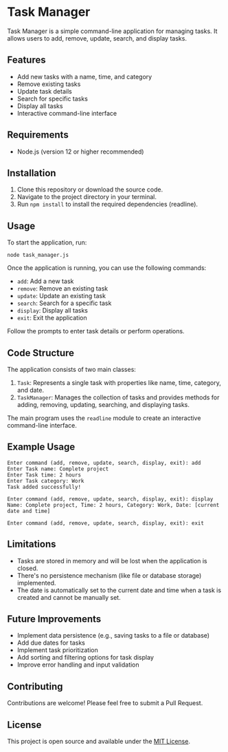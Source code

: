 # Task Manager

Task Manager is a simple command-line application for managing tasks. It allows users to add, remove, update, search, and display tasks.

## Features

- Add new tasks with a name, time, and category
- Remove existing tasks
- Update task details
- Search for specific tasks
- Display all tasks
- Interactive command-line interface

## Requirements

- Node.js (version 12 or higher recommended)

## Installation

1. Clone this repository or download the source code.
2. Navigate to the project directory in your terminal.
3. Run `npm install` to install the required dependencies (readline).

## Usage

To start the application, run:

```
node task_manager.js
```

Once the application is running, you can use the following commands:

- `add`: Add a new task
- `remove`: Remove an existing task
- `update`: Update an existing task
- `search`: Search for a specific task
- `display`: Display all tasks
- `exit`: Exit the application

Follow the prompts to enter task details or perform operations.

## Code Structure

The application consists of two main classes:

1. `Task`: Represents a single task with properties like name, time, category, and date.
2. `TaskManager`: Manages the collection of tasks and provides methods for adding, removing, updating, searching, and displaying tasks.

The main program uses the `readline` module to create an interactive command-line interface.

## Example Usage

```
Enter command (add, remove, update, search, display, exit): add
Enter Task name: Complete project
Enter Task time: 2 hours
Enter Task category: Work
Task added successfully!

Enter command (add, remove, update, search, display, exit): display
Name: Complete project, Time: 2 hours, Category: Work, Date: [current date and time]

Enter command (add, remove, update, search, display, exit): exit
```

## Limitations

- Tasks are stored in memory and will be lost when the application is closed.
- There's no persistence mechanism (like file or database storage) implemented.
- The date is automatically set to the current date and time when a task is created and cannot be manually set.

## Future Improvements

- Implement data persistence (e.g., saving tasks to a file or database)
- Add due dates for tasks
- Implement task prioritization
- Add sorting and filtering options for task display
- Improve error handling and input validation

## Contributing

Contributions are welcome! Please feel free to submit a Pull Request.

## License

This project is open source and available under the [MIT License](LICENSE).

